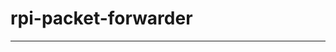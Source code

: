 # rpi-packet-forwarder
---------------------------------------------------------------------------------
